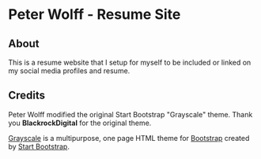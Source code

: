 # Peter Wolff - Resume Site

## About

This is a resume website that I setup for myself to be included or linked on my social media profiles and resume.

## Credits

Peter Wolff modified the original Start Bootstrap "Grayscale" theme.
Thank you **BlackrockDigital** for the original theme.

[Grayscale](http://startbootstrap.com/template-overviews/grayscale/) is a multipurpose, one page HTML theme for [Bootstrap](http://getbootstrap.com/) created by [Start Bootstrap](http://startbootstrap.com/).